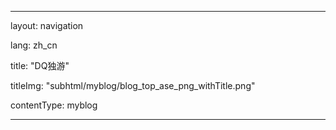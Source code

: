 ---

layout: navigation

lang: zh_cn

title: "DQ独游"

titleImg: "subhtml/myblog/blog_top_ase_png_withTitle.png"

contentType: myblog

---